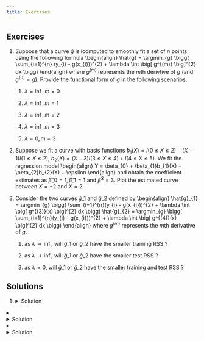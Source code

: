 ```yaml
---
title: Exercises
---
```


## Exercises

1.  Suppose that a curve $\hat{g}$ is icomputed to smoothly fit a set of $n$ points using the following formula
    \begin{align}
                \hat{g} = \argmin_{g} \bigg( \sum_{i=1}^{n} (y_{i} - g(x_{i}))^{2} + \lambda \int \big[ g^{(m)} \big]^{2} dx \bigg)
            \end{align}
    where $g^{(m)}$ represents the $m$th derivtive of $g$ (and $g^{(0)}= g$). Provide the functional form of $g$ in the following scenarios.

    1.  $\lambda = \inf, m = 0$

    2.  $\lambda = \inf, m = 1$

    3.  $\lambda = \inf, m = 2$

    4.  $\lambda = \inf, m = 3$

    5.  $\lambda = 0, m = 3$

2.  Suppose we fit a curve with basis functions $b_{1}(X) = I(0 \leq X \leq 2) - (X-1)I(1 \leq X \leq 2)$, $b_{2}(X) = (X - 3)I(3 \leq X \leq 4) + I(4 \leq X \leq 5)$. We fit the regression model
    \begin{align}
            Y = \beta_{0} + \beta_{1}b_{1}(X) + \beta_{2}b_{2}(X) + \epsilon
            \end{align}
    and obtain the coefficient estimates as $\hat{\beta}\_{0} = 1, \hat{\beta}\_{1} = 1$ and $\hat{\beta}^{2} = 3$. Plot the estimated curve between $X = -2$ and $X = 2$.

3.  Consider the two curves $\hat{g}\_{1}$ and $\hat{g}\_{2}$ defined by
    \begin{align}
                \hat{g}\_{1} = \argmin_{g} \bigg( \sum_{i=1}^{n}(y_{i} - g(x_{i}))^{2} + \lambda \int \big[ g^{(3)}(x) \big]^{2} dx \bigg)
                \hat{g}\_{2} = \argmin_{g} \bigg( \sum_{i=1}^{n}(y_{i} - g(x_{i}))^{2} + \lambda \int \big[ g^{(4)}(x) \big]^{2} dx \bigg)
            \end{align}
    where $g^{(m)}$ represents the $m$th derivative of $g$.

    1.  as $\lambda \to \inf$, will $\hat{g}\_{1}$ or $\hat{g}\_{2}$ have the smaller training RSS ?

    2.  as $\lambda \to \inf$, will $\hat{g}\_{1}$ or $\hat{g}\_{2}$ have the smaller test RSS ?

    3.  as $\lambda = 0$, will $\hat{g}\_{1}$ or $\hat{g}\_{2}$ have the smaller training and test RSS ?

## Solutions

1.  <details><summary>Solution</summary>
    Higher derivatives will allow for a higher degree polynomial to be fit to the data

    1.  Since $\lambda$ is $\inf$, we only need to worry about the second term. Minimizing area under $g(x)^{2}$ is same as taking $g(x) = 0$.

    2.  Similar to above, now area under $g^{(1)}(x)$ must be minimized which means the second derivative is zero and $g$ is a constant. To minimize the residuals, $g = \sum_{i=1}^{n}y_{i}$.

    3.  Second derivative is zero means $g$ is a linear function. To minimize residuals, this is same as linear regression least squares.

    4.  thrid derivative is zero means that $g$ is a quadratic. Hence, we fit a quadratic equation over the data by minimizing the least squares.

    5.  We only need to bother with the residuals term now. Now $g$ can take many forms depending on how smooth we wish the function to be.</details>

2.  <details><summary>Solution</summary>
    For the range $[-2,2]$ the curve is simply defined as below
    \begin{align}
    {1}
                \hat{Y} = \begin{cases} 1     &\mbox{$-2 \leq x < 0$}\newline
                                        2     &\mbox{$ 0 \leq x < 1$}\newline
                                        3 - x &\mbox{$ 1 \leq x \leq 2$} \end{cases}
            \end{align}
    </details>

3.  <details><summary>Solution</summary>
    For $\lambda \to \inf$, the second part of the loss will dominate. As the derivative will increase, the solution can be a higher degree polynomial (as discussed in ans 1) which means a more flexible model and hence lower error on training data.

    1.  $\hat{g}\_{2}$ is the more flexible model and thus should have lower training RSS.

    2.  Test RSS is not trivial but generally, the more flexbile the model, the higher variance it has and the lower test RSS. Thus, $\hat{g}\_{1}$ should have the lower test RSS.

    3.  $\lambda = 0$ implies that both the error terms are similar and thus, both the functions are same.
    </details>
